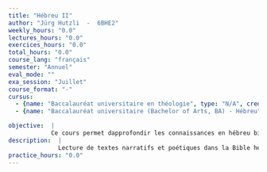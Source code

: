 ```yaml
---
title: "Hébreu II"
author: "Jürg Hutzli  -  6BHE2"
weekly_hours: "0.0"
lectures_hours: "0.0"
exercices_hours: "0.0"
total_hours: "0.0"
course_lang: "français"
semester: "Annuel"
eval_mode: ""
exa_session: "Juillet"
course_format: "-"
cursus:
  - {name: "Baccalauréat universitaire en théologie", type: "N/A", credits: "-"}
  - {name: "Baccalauréat universitaire (Bachelor of Arts, BA) - Hébreu", type: "N/A", credits: "-"}

objective:  |
            Ce cours permet dapprofondir les connaissances en hébreu biblique par des lectures cursives de textes de différents genres littéraires et provenant de différentes époques, ainsi que par lacquisition de nouvelles compétences sur le plan lexical et syntaxique.
description:  |
              Lecture de textes narratifs et poétiques dans la Bible hébraïque ; acquisition de nouvelles compétences sur le plan du lexique et de la syntaxe.
practice_hours: "0.0"
---
```

